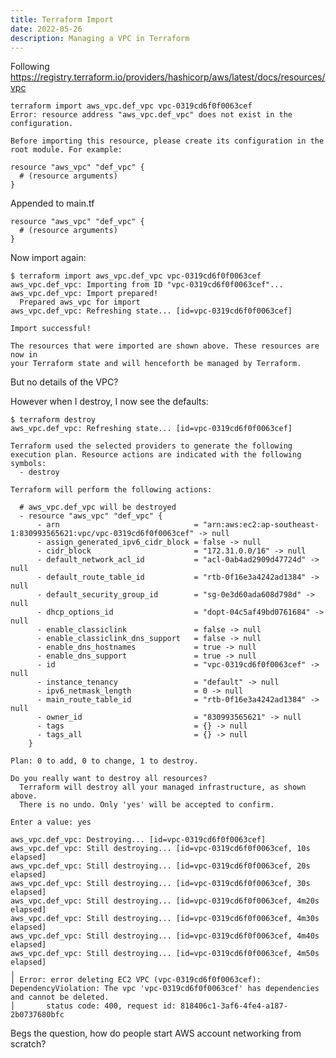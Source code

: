 ```yaml
---
title: Terraform Import
date: 2022-05-26
description: Managing a VPC in Terraform
---
```


Following https://registry.terraform.io/providers/hashicorp/aws/latest/docs/resources/vpc

    terraform import aws_vpc.def_vpc vpc-0319cd6f0f0063cef
    Error: resource address "aws_vpc.def_vpc" does not exist in the configuration.

    Before importing this resource, please create its configuration in the root module. For example:

    resource "aws_vpc" "def_vpc" {
      # (resource arguments)
    }

Appended to main.tf

    resource "aws_vpc" "def_vpc" {
      # (resource arguments)
    }

Now import again:

    $ terraform import aws_vpc.def_vpc vpc-0319cd6f0f0063cef
    aws_vpc.def_vpc: Importing from ID "vpc-0319cd6f0f0063cef"...
    aws_vpc.def_vpc: Import prepared!
      Prepared aws_vpc for import
    aws_vpc.def_vpc: Refreshing state... [id=vpc-0319cd6f0f0063cef]

    Import successful!

    The resources that were imported are shown above. These resources are now in
    your Terraform state and will henceforth be managed by Terraform.

But no details of the VPC?

However when I destroy, I now see the defaults:

    $ terraform destroy
    aws_vpc.def_vpc: Refreshing state... [id=vpc-0319cd6f0f0063cef]

    Terraform used the selected providers to generate the following execution plan. Resource actions are indicated with the following symbols:
      - destroy

    Terraform will perform the following actions:

      # aws_vpc.def_vpc will be destroyed
      - resource "aws_vpc" "def_vpc" {
    	  - arn                              = "arn:aws:ec2:ap-southeast-1:830993565621:vpc/vpc-0319cd6f0f0063cef" -> null
    	  - assign_generated_ipv6_cidr_block = false -> null
    	  - cidr_block                       = "172.31.0.0/16" -> null
    	  - default_network_acl_id           = "acl-0ab4ad2909d47724d" -> null
    	  - default_route_table_id           = "rtb-0f16e3a4242ad1384" -> null
    	  - default_security_group_id        = "sg-0e3d60ada608d798d" -> null
    	  - dhcp_options_id                  = "dopt-04c5af49bd0761684" -> null
    	  - enable_classiclink               = false -> null
    	  - enable_classiclink_dns_support   = false -> null
    	  - enable_dns_hostnames             = true -> null
    	  - enable_dns_support               = true -> null
    	  - id                               = "vpc-0319cd6f0f0063cef" -> null
    	  - instance_tenancy                 = "default" -> null
    	  - ipv6_netmask_length              = 0 -> null
    	  - main_route_table_id              = "rtb-0f16e3a4242ad1384" -> null
    	  - owner_id                         = "830993565621" -> null
    	  - tags                             = {} -> null
    	  - tags_all                         = {} -> null
    	}

    Plan: 0 to add, 0 to change, 1 to destroy.

    Do you really want to destroy all resources?
      Terraform will destroy all your managed infrastructure, as shown above.
      There is no undo. Only 'yes' will be accepted to confirm.

    Enter a value: yes

    aws_vpc.def_vpc: Destroying... [id=vpc-0319cd6f0f0063cef]
    aws_vpc.def_vpc: Still destroying... [id=vpc-0319cd6f0f0063cef, 10s elapsed]
    aws_vpc.def_vpc: Still destroying... [id=vpc-0319cd6f0f0063cef, 20s elapsed]
    aws_vpc.def_vpc: Still destroying... [id=vpc-0319cd6f0f0063cef, 30s elapsed]
    aws_vpc.def_vpc: Still destroying... [id=vpc-0319cd6f0f0063cef, 4m20s elapsed]
    aws_vpc.def_vpc: Still destroying... [id=vpc-0319cd6f0f0063cef, 4m30s elapsed]
    aws_vpc.def_vpc: Still destroying... [id=vpc-0319cd6f0f0063cef, 4m40s elapsed]
    aws_vpc.def_vpc: Still destroying... [id=vpc-0319cd6f0f0063cef, 4m50s elapsed]
    ╷
    │ Error: error deleting EC2 VPC (vpc-0319cd6f0f0063cef): DependencyViolation: The vpc 'vpc-0319cd6f0f0063cef' has dependencies and cannot be deleted.
    │       status code: 400, request id: 818406c1-3af6-4fe4-a187-2b0737680bfc

Begs the question, how do people start AWS account networking from scratch?
